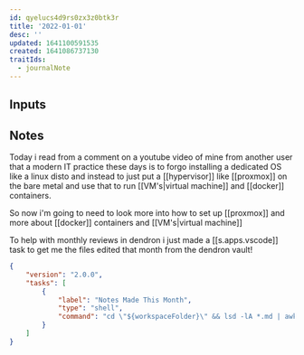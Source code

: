```yaml
---
id: qyelucs4d9rs0zx3z0btk3r
title: '2022-01-01'
desc: ''
updated: 1641100591535
created: 1641086737130
traitIds:
  - journalNote
---
```



## Inputs

## Notes

Today i read from a comment on a youtube video of mine from another user that a modern IT practice these days is to forgo installing a dedicated OS like a linux disto and instead to just put a [[hypervisor]] like [[proxmox]] on the bare metal and use that to run [[VM's|virtual machine]] and [[docker]] containers.

So now i'm going to need to look more into how to set up [[proxmox]] and more about [[docker]] containers and [[VM's|virtual machine]]

To help with monthly reviews in dendron i just made a [[s.apps.vscode]] task to get me the files edited that month from the dendron vault!

```json
{
    "version": "2.0.0",
    "tasks": [
        {
            "label": "Notes Made This Month",
            "type": "shell",
            "command": "cd \"${workspaceFolder}\" && lsd -lA *.md | awk '{print $7,$10,$NF}' | grep \"$(date +\"%b %Y\")\" | awk '{print \"[[\"$NF\"]]\"}'"
        }
    ]
}
```
